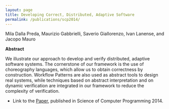 ```yaml
---
layout: page
title: Developing Correct, Distributed, Adaptive Software
permalink: /publications/scp2014/
---
```


Mila Dalla Preda, Maurizio Gabbrielli, Saverio Giallorenzo, Ivan
Lanense, and Jacopo Mauro

**Abstract**

We illustrate our approach to develop and verify distributed, adaptive
software systems. The cornerstone of our framework is the use of
choreography languages, which allow us to obtain correctness by
construction. Workflow Patterns are also used as abstract tools to
design real systems, while techniques based on abstract interpretation
and on dynamic verification are integrated in our framework to reduce
the complexity of verification.

-   Link to the [Paper](scp2014.pdf), published in Science of Computer
    Programming 2014.

